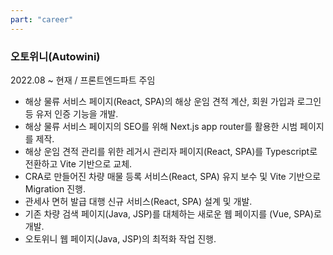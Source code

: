 ```yaml
---
part: "career"
---
```


### 오토위니(Autowini)

2022.08 ~ 현재 / 프론트엔드파트 주임

- 해상 물류 서비스 페이지(React, SPA)의 해상 운임 견적 계산, 회원 가입과 로그인 등 유저 인증 기능을 개발.
- 해상 물류 서비스 페이지의 SEO를 위해 Next.js app router를 활용한 시범 페이지를 제작.
- 해상 운임 견적 관리를 위한 레거시 관리자 페이지(React, SPA)를 Typescript로 전환하고 Vite 기반으로 교체.
- CRA로 만들어진 차량 매물 등록 서비스(React, SPA) 유지 보수 및 Vite 기반으로 Migration 진행.
- 관세사 면허 발급 대행 신규 서비스(React, SPA) 설계 및 개발.
- 기존 차량 검색 페이지(Java, JSP)를 대체하는 새로운 웹 페이지를 (Vue, SPA)로 개발.
- 오토위니 웹 페이지(Java, JSP)의 최적화 작업 진행.
